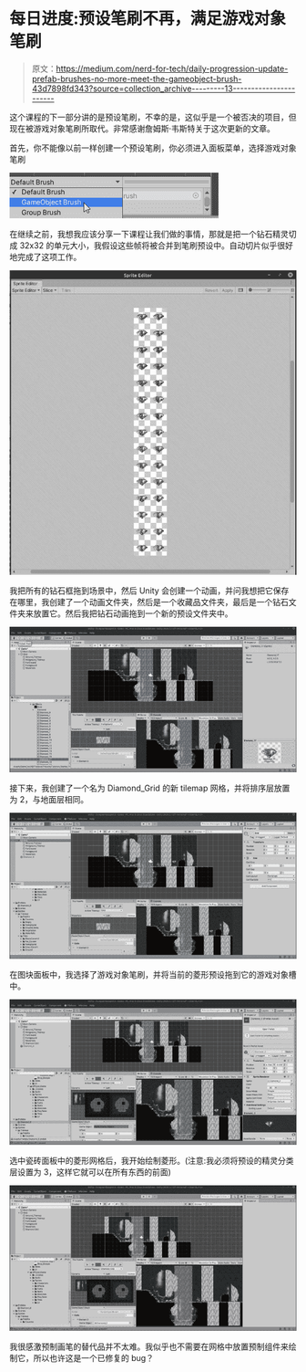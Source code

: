 # 每日进度:预设笔刷不再，满足游戏对象笔刷

> 原文：<https://medium.com/nerd-for-tech/daily-progression-update-prefab-brushes-no-more-meet-the-gameobject-brush-43d7898fd343?source=collection_archive---------13----------------------->

这个课程的下一部分讲的是预设笔刷，不幸的是，这似乎是一个被否决的项目，但现在被游戏对象笔刷所取代。非常感谢詹姆斯·韦斯特关于这次更新的文章。

首先，你不能像以前一样创建一个预设笔刷，你必须进入面板菜单，选择游戏对象笔刷

![](img/6de981ddb7d3939cbe4caf2fd820fc20.png)

在继续之前，我想我应该分享一下课程让我们做的事情，那就是把一个钻石精灵切成 32x32 的单元大小，我假设这些帧将被合并到笔刷预设中。自动切片似乎很好地完成了这项工作。

![](img/886d1754321267524c55999209d77940.png)

我把所有的钻石框拖到场景中，然后 Unity 会创建一个动画，并问我想把它保存在哪里，我创建了一个动画文件夹，然后是一个收藏品文件夹，最后是一个钻石文件夹来放置它。然后我把钻石动画拖到一个新的预设文件夹中。

![](img/b2f3b0014661616a7f7d308ef876f417.png)

接下来，我创建了一个名为 Diamond_Grid 的新 tilemap 网格，并将排序层放置为 2，与地面层相同。

![](img/cb846aeaf606bad7a127baf22dda9033.png)

在图块面板中，我选择了游戏对象笔刷，并将当前的菱形预设拖到它的游戏对象槽中。

![](img/1a985daf51a1d2ac2163e1b66e9eadaa.png)

选中瓷砖面板中的菱形网格后，我开始绘制菱形。(注意:我必须将预设的精灵分类层设置为 3，这样它就可以在所有东西的前面)

![](img/8829d368fd86d38dbe341327dd845238.png)

我很感激预制画笔的替代品并不太难。我似乎也不需要在网格中放置预制组件来绘制它，所以也许这是一个已修复的 bug？